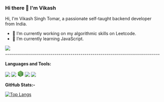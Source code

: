 ### Hi there 👋 I'm Vikash

Hi, I'm Vikash Singh Tomar, a passionate self-taught backend developer from India.

- 🔭 I’m currently working on my algorithmic skills on Leetcode.
- 🌱 I’m currently learning JavaScript.



<a href="https://github.com/antonkomarev/github-profile-views-counter">
    <img src="https://komarev.com/ghpvc/?username=Vikash20-12">
</a>
<br>------------------------------------------------------------------------------</br>

**Languages and Tools:**  

<code><img height="20" src="https://f0.pngfuel.com/png/46/626/c-logo-png-clip-art.png"></code>
<code><img height="20" src="https://www.gstatic.com/devrel-devsite/prod/v2f6fb68338062e7c16672db62c4ab042dcb9bfbacf2fa51b6959426b203a4d8a/cloud/images/favicons/onecloud/apple-icon.png"></code>
<code><img height="20" src="https://raw.githubusercontent.com/github/explore/80688e429a7d4ef2fca1e82350fe8e3517d3494d/topics/nodejs/nodejs.png"></code> 
<code><img height="20" src="https://firebase.google.com/downloads/brand-guidelines/PNG/logo-vertical.png"></code> 
<code><img height="20" src="https://www.microsoft.com/design/images/microsoft-icon.svg"></code> 
<!-- <code><img height="20" src="https://upload.wikimedia.org/wikipedia/commons/thumb/c/c3/Python-logo-notext.svg/768px-Python-logo-notext.svg.png"></code> -->
<!-- <code><img height="20" src="https://cdn4.iconfinder.com/data/icons/logos-3/600/React.js_logo-512.png"></code> -->

**GitHub Stats:-**

[![Top Langs](https://github-readme-stats.vercel.app/api/top-langs/?username=Vikash20-12&hide=PHP,SCSS,CSS&langs_count=8)](https://github.com/kaafivikrant/github-readme-stats)


